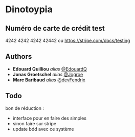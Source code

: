 # Dinotoypia

## Numéro de carte de crédit test

4242 4242 4242 42442 ou https://stripe.com/docs/testing

## Authors

* **Edouard Quilliou** _alias_ [@EdouardQ](https://github.com/EdouardQ)
* **Jonas Groetschel** _alias_ [@Jogroe](https://github.com/Jogroe)
* **Marc Baribaud** _alias_ [@devFendrix](https://github.com/devFendrix)

## Todo

bon de réduction :
- interface pour en faire des simples
- sinon faire sur stripe
- update bdd avec ce système